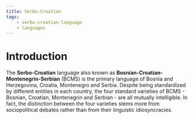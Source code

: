 ```yaml
---
title: Serbo-Croatian
tags:
    - serbo-croatian-language
    - languages
---
```


# Introduction

The **Serbo-Croatian** language also known as **Bosnian-Croatian-Montenegrin-Serbian** (BCMS) is the primary language of Bosnia and Herzegovina, Croatia, Montenegro and Serbia. Despite being standardized by different entities in each country, the four standard varieties of BCMS - Bosnian, Croatian, Montenegrin and Serbian - are all mutually intelligible. In fact, the distinction between the four varieties stems more from sociopolitical debates rather than from their linguistic idiosyncracies.